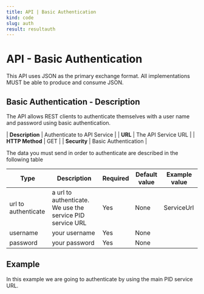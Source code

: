 ```yaml
---
title: API | Basic Authentication
kind: code
slug: auth
result: resultauth
---
```


# API - Basic Authentication 

This API uses JSON as the primary exchange format. All implementations MUST be able to produce and consume JSON.

## Basic Authentication - Description
The API allows REST clients to authenticate themselves with a user name and password using basic authentication.

| **Description** | Authenticate to API Service |
| **URL**         | The API Service URL   |
| **HTTP Method** | GET                         |
| **Security**    | Basic Authentication        |

The data you must send in order to authenticate are described in the following table 


Type | Description | Required | Default value | Example value |
------|-------------|----------|---------------|---------------|
url to authenticate | a url to authenticate. We use the service PID service URL | Yes | None |  ServiceUrl |
username | your username | Yes |None| |
password | your password | Yes |None| |

## Example

In this example we are going to authenticate by using the main PID service URL.


